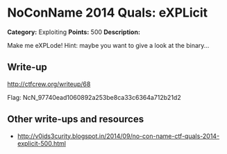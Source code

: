 # NoConName 2014 Quals: eXPLicit

**Category:** Exploiting
**Points:** 500
**Description:**

Make me eXPLode! Hint: maybe you want to give a look at the binary...

## Write-up

<http://ctfcrew.org/writeup/68>

Flag: NcN\_97740ead1060892a253be8ca33c6364a712b21d2

## Other write-ups and resources

* <http://v0ids3curity.blogspot.in/2014/09/no-con-name-ctf-quals-2014-explicit-500.html>
